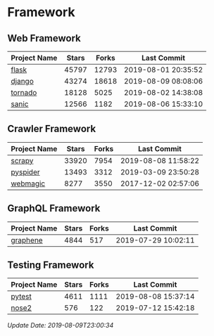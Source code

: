 # Framework

## Web Framework

| Project Name | Stars | Forks | Last Commit |
| ------------ | ----- | ----- | ----------- |
| [flask](https://github.com/pallets/flask) | 45797 | 12793 | 2019-08-01 20:35:52 |
| [django](https://github.com/django/django) | 43274 | 18618 | 2019-08-09 08:08:06 |
| [tornado](https://github.com/tornadoweb/tornado) | 18128 | 5025 | 2019-08-02 14:38:08 |
| [sanic](https://github.com/huge-success/sanic) | 12566 | 1182 | 2019-08-06 15:33:10 |

## Crawler Framework

| Project Name | Stars | Forks | Last Commit |
| ------------ | ----- | ----- | ----------- |
| [scrapy](https://github.com/scrapy/scrapy) | 33920 | 7954 | 2019-08-08 11:58:22 |
| [pyspider](https://github.com/binux/pyspider) | 13493 | 3312 | 2019-03-09 23:50:28 |
| [webmagic](https://github.com/code4craft/webmagic) | 8277 | 3550 | 2017-12-02 02:57:06 |

## GraphQL Framework

| Project Name | Stars | Forks | Last Commit |
| ------------ | ----- | ----- | ----------- |
| [graphene](https://github.com/graphql-python/graphene) | 4844 | 517 | 2019-07-29 10:02:11 |

## Testing Framework

| Project Name | Stars | Forks | Last Commit |
| ------------ | ----- | ----- | ----------- |
| [pytest](https://github.com/pytest-dev/pytest) | 4611 | 1111 | 2019-08-08 15:37:14 |
| [nose2](https://github.com/nose-devs/nose2) | 576 | 122 | 2019-07-12 15:42:18 |

*Update Date: 2019-08-09T23:00:34*